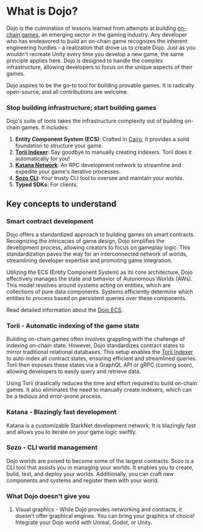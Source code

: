 # What is Dojo?

Dojo is the culmination of lessons learned from attempts at building [on-chain games](https://naavik.co/digest/primer-fully-on-chain-gaming), an emerging sector in the gaming industry. Any developer who has endeavored to build an on-chain game recognizes the inherent engineering hurdles - a realization that drove us to create Dojo. Just as you wouldn't recreate Unity every time you develop a new game, the same principle applies here. Dojo is designed to handle the complex infrastructure, allowing developers to focus on the unique aspects of their games.

Dojo aspires to be the go-to tool for building provable games. It is radically open-source, and all contributions are welcome.

### Stop building infrastructure; start building games

Dojo's suite of tools takes the infrastructure complexity out of building on-chain games. It includes:

1. **Entity Component System (ECS)**: Crafted in [Cairo](https://github.com/starkware-libs/cairo), it provides a solid foundation to structure your game.
2. **[Torii Indexer](/crates/torii/README.md)**: Say goodbye to manually creating indexers. Torii does it automatically for you!
3. **[Katana Network](/crates/katana/README.md)**: An RPC development network to streamline and expedite your game's iterative processes.
4. **[Sozo CLI](/crates/sozo/README.md)**: Your trusty CLI tool to oversee and maintain your worlds.
5. **Typed SDKs**: For clients.

## Key concepts to understand

### Smart contract development

Dojo offers a standardized approach to building games on smart contracts. Recognizing the intricacies of game design, Dojo simplifies the development process, allowing creators to focus on gameplay logic. This standardization paves the way for an interconnected network of worlds, streamlining developer expertise and promoting game integration.

Utilizing the ECS (Entity Component System) as its core architecture, Dojo effectively manages the state and behavior of Autonomous Worlds (AWs). This model revolves around systems acting on entities, which are collections of pure data components. Systems efficiently determine which entities to process based on persistent queries over these components.

Read detailed information about the [Dojo ECS](../framework/cairo/overview.md).

### Torii - Automatic indexing of the game state

Building on-chain games often involves grappling with the challenge of indexing on-chain state. However, Dojo standardizes contract states to mirror traditional relational databases. This setup enables the [Torii Indexer](../framework/torii/overview.md) to auto-index all contract states, ensuring efficient and streamlined queries. Torii then exposes these states via a GraphQL API or gRPC (coming soon), allowing developers to easily query and retrieve data.

Using Torii drastically reduces the time and effort required to build on-chain games. It also eliminates the need to manually create indexers, which can be a tedious and error-prone process.

### Katana - Blazingly fast development

Katana is a customizable StarkNet development network. It is blazingly fast and allows you to iterate on your game logic swiftly. 

### Sozo - CLI world management

Dojo worlds are poised to become some of the largest contracts. Sozo is a CLI tool that assists you in managing your worlds. It enables you to create, build, test, and deploy your worlds. Additionally, you can craft new components and systems and register them with your world.

### What Dojo doesn't give you

1. Visual graphics - While Dojo provides networking and contracts, it doesn't offer graphical engines. You can bring your graphics of choice! Integrate your Dojo world with Unreal, Godot, or Unity. 
